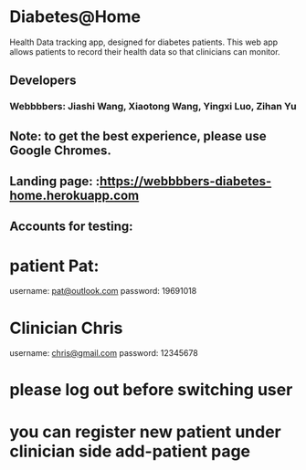 # Diabetes@Home

Health Data tracking app, designed for diabetes patients. This web app allows patients to record their health data so that clinicians can monitor.

## Developers
### Webbbbers: Jiashi Wang, Xiaotong Wang, Yingxi Luo, Zihan Yu

## Note: to get the best experience, please use Google Chromes.

## Landing page: :https://webbbbers-diabetes-home.herokuapp.com

## Accounts for testing:
# patient Pat: 
username: pat@outlook.com
password: 19691018
# Clinician Chris
username: chris@gmail.com
password: 12345678
# please log out before switching user
# you can register new patient under clinician side add-patient page
